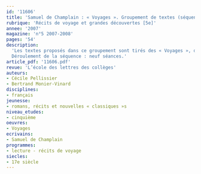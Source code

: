 ```yaml
---
id: '11606'
title: 'Samuel de Champlain : « Voyages ». Groupement de textes (séquence)'
rubrique: 'Récits de voyage et grandes découvertes [5e]'
annee: '2007'
magazine: 'n°5 2007-2008'
pages: '54'
description: 
  'Les textes proposés dans ce groupement sont tirés des « Voyages », de Samuel de Champlain (l’école des loisirs, « Classiques abrégés », 2008). Il s’agit de l’édition abrégée et adaptée en français moderne de ses différents récits de voyages, écrits entre 1603 et 1632. Leur choix a été guidé par la thématique de la découverte. Découverte d’un monde nouveau, mais aussi découverte de ses habitants, de ses particularités et, à partir de là, découverte de soi, dans une inévitable comparaison avec le monde d’où l’on vient et avec les valeurs qui lui sont propres. C’est le moyen pour les élèves de prendre conscience des enjeux, des conséquences et des nécessaires implications de la conquête, au sens étymologique du terme (conquærere :« chercher à prendre »)… C’est aussi l’occasion, pour le professeur, de les sensibiliser à la dimension de l’altérité. La séquence proposée dans cet article peut être menée en parallèle dans deux disciplines, l’histoire (« l’Europe à la découverte du monde ») et le français (« un récit de voyage en liaison avec les grandes découvertes »). Pour le professeur d’histoire-géographie, les Instructions officielles recommandent d’inciter à « la lecture de textes ou d’extraits de textes dans des éditions adaptées à l’âge des élèves », en guidant et en contrôlant cette lecture. Dans les récits de Samuel de Champlain, le professeur de français trouvera matière à illustrer les formes de discours complexes, ainsi que les caractéristiques du récit de voyage. Il pourra insister sur la dimension historique de l’œuvre et permettre aux élèves de se situer dans la culture de leur langue, en abordant parallèlement la francophonie. Il pourra aussi leur faire repérer l’implication d’un locuteur qui se veut pourtant observateur objectif. Enfin, il mettra aisément l’accent sur la description, en prenant en compte la notion de point de vue et en soulignant sa fonction, essentielle dans le récit de voyage. Cet article propose une série de questionnaires assez complets, portant sur un certain nombre de passages importants.
  Déroulement de la séquence : neuf séances.'
article_pdf: '11606.pdf'
revue: 'L’école des lettres des collèges'
auteurs:
- Cécile Pellissier
- Bertrand Monier-Vinard
disciplines:
- français
jeunesse:
- romans, récits et nouvelles « classiques »s
niveau_etudes:
- cinquième
oeuvres:
- Voyages
ecrivains:
- Samuel de Champlain
programmes:
- lecture - récits de voyage
siecles:
- 17e siècle
---
```

